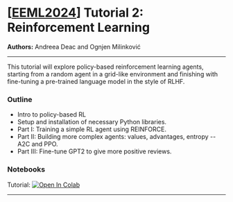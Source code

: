 # [[EEML2024](https://www.eeml.eu)] Tutorial 2: Reinforcement Learning

**Authors:** Andreea Deac and Ognjen Milinković

--- 

This tutorial will explore policy-based reinforcement learning agents, starting from a random agent in a grid-like environment and finishing with fine-tuning a pre-trained language model in the style of RLHF.

### Outline

- Intro to policy-based RL
- Setup and installation of necessary Python libraries.
- Part I: Training a simple RL agent using REINFORCE.
- Part II: Building more complex agents: values, advantages, entropy -- A2C and PPO.
- Part III: Fine-tune GPT2 to give more positive reviews.

### Notebooks

Tutorial: [![Open In 
Colab](https://colab.research.google.com/assets/colab-badge.svg)](https://colab.research.google.com/github/eemlcommunity/PracticalSessions2024/blob/main/2_reinforcement_learning/RL_tutorial.ipynb)


---
